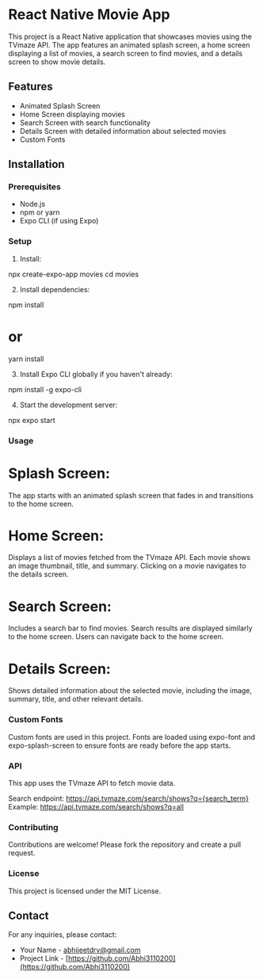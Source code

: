 # React Native Movie App

This project is a React Native application that showcases movies using the TVmaze API. The app features an animated splash screen, a home screen displaying a list of movies, a search screen to find movies, and a details screen to show movie details.

## Features

- Animated Splash Screen
- Home Screen displaying movies
- Search Screen with search functionality
- Details Screen with detailed information about selected movies
- Custom Fonts

## Installation

### Prerequisites

- Node.js
- npm or yarn
- Expo CLI (if using Expo)

### Setup

1. Install: 

npx create-expo-app movies
cd movies

2. Install dependencies:

npm install
# or
yarn install

3. Install Expo CLI globally if you haven't already:

npm install -g expo-cli

4. Start the development server:

npx expo start

### Usage

# Splash Screen: 
The app starts with an animated splash screen that fades in and transitions to the home screen.

# Home Screen: 
Displays a list of movies fetched from the TVmaze API. Each movie shows an image thumbnail, title, and summary. Clicking on a movie navigates to the details screen.

# Search Screen: 
Includes a search bar to find movies. Search results are displayed similarly to the home screen. Users can navigate back to the home screen.

# Details Screen: 
Shows detailed information about the selected movie, including the image, summary, title, and other relevant details.

### Custom Fonts

Custom fonts are used in this project. Fonts are loaded using expo-font and expo-splash-screen to ensure fonts are ready before the app starts.

### API

This app uses the TVmaze API to fetch movie data.

Search endpoint: https://api.tvmaze.com/search/shows?q={search_term}
Example: https://api.tvmaze.com/search/shows?q=all

### Contributing

Contributions are welcome! Please fork the repository and create a pull request.

### License

This project is licensed under the MIT License.


## Contact

For any inquiries, please contact:

- Your Name - [abhijeetdrv@gmail.com](mailto:abhijeetdrv@gmail.com)
- Project Link - [https://github.com/Abhi3110200](https://github.com/Abhi3110200)


